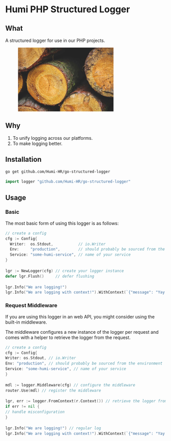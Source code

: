 # Humi PHP Structured Logger

## What

A structured logger for use in our PHP projects.

<figure>
    <img width="300" src="logs.jpg"
         alt="logs">
</figure>

## Why

1. To unify logging across our platforms.
1. To make logging better.

## Installation

```sh
go get github.com/Humi-HR/go-structured-logger
```

```go
import logger "github.com/Humi-HR/go-structured-logger"
```

## Usage

### Basic

The most basic form of using this logger is as follows:

```go
// create a config
cfg := Config{
  Writer:  os.Stdout,           // io.Writer
  Env:     "production",        // should probably be sourced from the environment
  Service: "some-humi-service", // name of your service
}

lgr := NewLogger(cfg) // create your logger instance
defer lgr.Flush()     // defer flushing

lgr.Info("We are logging!")                                                // regular log
lgr.Info("We are logging with context!").WithContext(`{"message": "Yay!"}`) // log with context
```

### Request Middleware

If you are using this logger in an web API, you might consider using the built-in middleware.

The middleware configures a new instance of the logger per request and comes with a helper to retrieve the logger from the request.

```go
// create a config
cfg := Config{
Writer: os.Stdout, // io.Writer
Env: "production", // should probably be sourced from the environment
Service: "some-humi-service", // name of your service
}

mdl := logger.Middleware(cfg) // configure the middleware
router.Use(mdl) // register the middleware

lgr, err := logger.FromContext(r.Context()) // retrieve the logger from the request context
if err != nil {
// handle misconfiguration
}

lgr.Info("We are logging!") // regular log
lgr.Info("We are logging with context!").WithContext(`{"message": "Yay!"}`) // log with context
```
